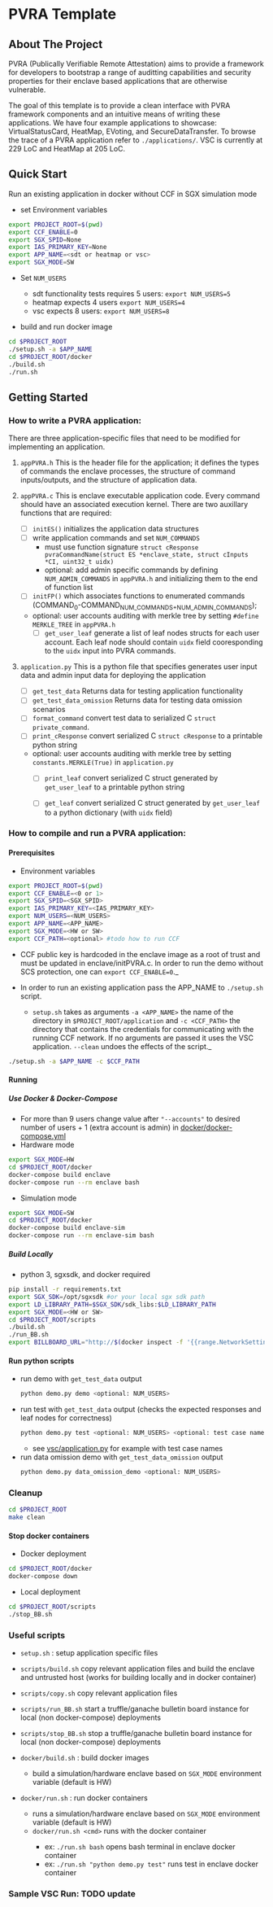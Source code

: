 # PVRA Template

<!-- ABOUT THE PROJECT -->
## About The Project

PVRA (Publically Verifiable Remote Attestation) aims to provide a framework for developers to bootstrap a range of auditting capabilities and security properties for their enclave based applications that are otherwise vulnerable.

The goal of this template is to provide a clean interface with PVRA framework components and an intuitive means of writing these applications. We have four example applications to showcase: VirtualStatusCard, HeatMap, EVoting, and SecureDataTransfer. To browse the trace of a PVRA application refer to ```./applications/```. VSC is currently at 229 LoC and HeatMap at 205 LoC.

## Quick Start
Run an existing application in docker without CCF in SGX simulation mode

* set Environment variables

```bash
export PROJECT_ROOT=$(pwd)
export CCF_ENABLE=0
export SGX_SPID=None
export IAS_PRIMARY_KEY=None
export APP_NAME=<sdt or heatmap or vsc>
export SGX_MODE=SW
```
* Set ```NUM_USERS```
    * sdt functionality tests requires 5 users: ```export NUM_USERS=5```
    * heatmap expects 4 users ```export NUM_USERS=4```
    * vsc expects 8 users: ```export NUM_USERS=8```

* build and run docker image

```bash
cd $PROJECT_ROOT
./setup.sh -a $APP_NAME
cd $PROJECT_ROOT/docker
./build.sh
./run.sh
```

## Getting Started

### How to write a PVRA application:

There are three application-specific files that need to be modified for implementing an application.

1. ```appPVRA.h``` This is the header file for the application; it defines the types of commands the enclave processes, the structure of command inputs/outputs, and the structure of application data.

2. ```appPVRA.c``` This is enclave executable application code. Every command should have an associated execution kernel. There are two auxillary functions that are required: 

   - [ ] ```initES()``` initializes the application data structures
   - [ ] write application commands and set `NUM_COMMANDS`
     - must use function signature `struct cResponse pvraCommandName(struct ES *enclave_state, struct cInputs *CI, uint32_t uidx)`
     - optional: add admin specific commands by defining `NUM_ADMIN_COMMANDS` in `appPVRA.h` and initializing them to the end of function list
   - [ ] ```initFP()``` which associates functions to enumerated commands (COMMAND<sub>0</sub>-COMMAND<sub>NUM_COMMANDS+NUM_ADMIN_COMMANDS</sub>);
   - optional: user accounts auditing with merkle tree by setting ```#define MERKLE_TREE``` in `appPVRA.h`
     - [ ] ```get_user_leaf``` generate a list of leaf nodes structs for each user account. Each leaf node should contain `uidx` field cooresponding to the `uidx` input into PVRA commands. 

3. ```application.py``` This is a python file that specifies generates user input data and admin input data for deploying the application

   - [ ] ```get_test_data``` Returns data for testing application functionality
   - [ ] ```get_test_data_omission``` Returns data for testing data omission scenarios
   - [ ] ```format_command``` convert test data to serialized C `struct private_command`.
   - [ ] ```print_cResponse``` convert serialized C `struct cResponse` to a printable python string
   - optional: user accounts auditing with merkle tree by setting ```constants.MERKLE(True)``` in `application.py`
     - [ ] ```print_leaf``` convert serialized C struct generated by ```get_user_leaf``` to a printable python string
     - [ ] ```get_leaf```  convert serialized C struct generated by ```get_user_leaf``` to a python dictionary (with `uidx` field)


### How to compile and run a PVRA application:


#### Prerequisites

* Environment variables

```bash
export PROJECT_ROOT=$(pwd)
export CCF_ENABLE=<0 or 1>
export SGX_SPID=<SGX_SPID>
export IAS_PRIMARY_KEY=<IAS_PRIMARY_KEY>	
export NUM_USERS=<NUM_USERS>
export APP_NAME=<APP_NAME>
export SGX_MODE=<HW or SW>
export CCF_PATH=<optional> #todo how to run CCF
```

* CCF public key is hardcoded in the enclave image as a root of trust and must be updated in enclave/initPVRA.c. In order to run the demo without SCS protection, one can ```export CCF_ENABLE=0```._

* In order to run an existing application pass the APP_NAME to ```./setup.sh``` script.
  
    * ```setup.sh``` takes as arguments ```-a <APP_NAME>``` the name of the directory in `$PROJECT_ROOT/application` and ```-c <CCF_PATH>``` the directory that contains the credentials for communicating with the running CCF network. If no arguments are passed it uses the VSC application. ```--clean``` undoes the effects of the script._

```bash
./setup.sh -a $APP_NAME -c $CCF_PATH
```

#### Running

##### Use Docker & Docker-Compose

* For more than 9 users change value after ```"--accounts"``` to desired number of users + 1 (extra account is admin) in [docker/docker-compose.yml](docker/docker-compose.yml#L23)
* Hardware mode
```bash
export SGX_MODE=HW
cd $PROJECT_ROOT/docker
docker-compose build enclave
docker-compose run --rm enclave bash
```

* Simulation mode
```bash
export SGX_MODE=SW
cd $PROJECT_ROOT/docker
docker-compose build enclave-sim
docker-compose run --rm enclave-sim bash
```

##### Build Locally
* python 3, sgxsdk, and docker required

```bash
pip install -r requirements.txt
export SGX_SDK=/opt/sgxsdk #or your local sgx sdk path
export LD_LIBRARY_PATH=$SGX_SDK/sdk_libs:$LD_LIBRARY_PATH
export SGX_MODE=<HW or SW>
cd $PROJECT_ROOT/scripts
./build.sh
./run_BB.sh
export BILLBOARD_URL="http://$(docker inspect -f '{{range.NetworkSettings.Networks}}{{.IPAddress}}{{end}}' billboard):8545"
```

#### Run python scripts

* run demo with ```get_test_data``` output
    ```bash
    python demo.py demo <optional: NUM_USERS>
    ```
* run test with ```get_test_data``` output (checks the expected responses and leaf nodes for correctness)
    ```bash
    python demo.py test <optional: NUM_USERS> <optional: test case name>
    ```
  * see [vsc/application.py](applications/vsc/application.py#L15) for example with test case names
* run data omission demo with ```get_test_data_omission``` output
    ```bash
    python demo.py data_omission_demo <optional: NUM_USERS>
    ```

### Cleanup

```bash
cd $PROJECT_ROOT
make clean
```

#### Stop docker containers

* Docker deployment

```bash
cd $PROJECT_ROOT/docker
docker-compose down
```

* Local deployment
```bash
cd $PROJECT_ROOT/scripts
./stop_BB.sh
```

### Useful scripts
* `setup.sh` : setup application specific files


* `scripts/build.sh` copy relevant application files and build the enclave and untrusted host (works for building locally and in docker container)
* `scripts/copy.sh` copy relevant application files
* `scripts/run_BB.sh` start a truffle/ganache bulletin board instance for local (non docker-compose) deployments
* `scripts/stop_BB.sh` stop a truffle/ganache bulletin board instance for local (non docker-compose) deployments


* `docker/build.sh` : build docker images
    * build a simulation/hardware enclave based on `SGX_MODE` environment variable (default is HW)
* `docker/run.sh` : run docker containers
    * runs a simulation/hardware enclave based on `SGX_MODE` environment variable (default is HW)
    * `docker/run.sh <cmd>` runs <cmd> with the docker container
      * ex: `./run.sh bash` opens bash terminal in enclave docker container
      * ex: `./run.sh "python demo.py test"` runs test in enclave docker container
### Sample VSC Run: TODO update